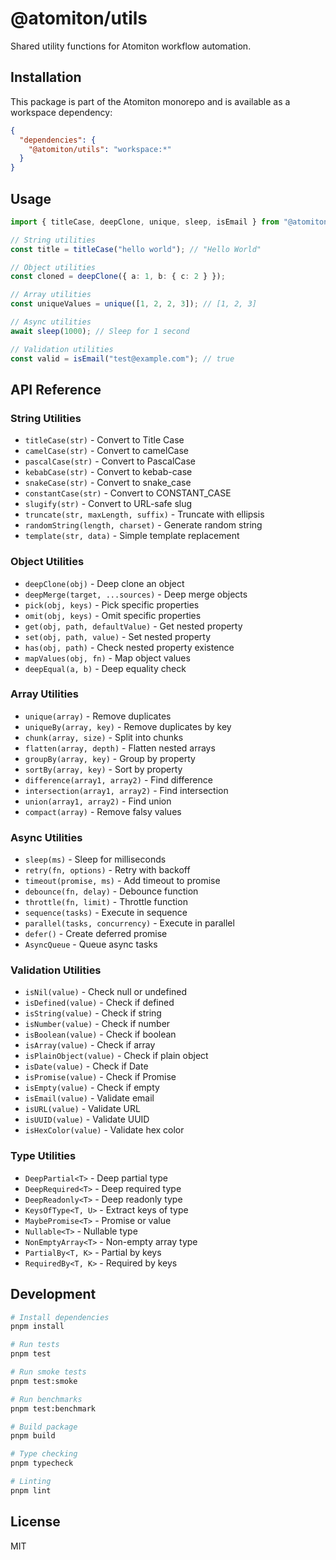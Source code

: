 # @atomiton/utils

Shared utility functions for Atomiton workflow automation.

## Installation

This package is part of the Atomiton monorepo and is available as a workspace dependency:

```json
{
  "dependencies": {
    "@atomiton/utils": "workspace:*"
  }
}
```

## Usage

```typescript
import { titleCase, deepClone, unique, sleep, isEmail } from "@atomiton/utils";

// String utilities
const title = titleCase("hello world"); // "Hello World"

// Object utilities
const cloned = deepClone({ a: 1, b: { c: 2 } });

// Array utilities
const uniqueValues = unique([1, 2, 2, 3]); // [1, 2, 3]

// Async utilities
await sleep(1000); // Sleep for 1 second

// Validation utilities
const valid = isEmail("test@example.com"); // true
```

## API Reference

### String Utilities

- `titleCase(str)` - Convert to Title Case
- `camelCase(str)` - Convert to camelCase
- `pascalCase(str)` - Convert to PascalCase
- `kebabCase(str)` - Convert to kebab-case
- `snakeCase(str)` - Convert to snake_case
- `constantCase(str)` - Convert to CONSTANT_CASE
- `slugify(str)` - Convert to URL-safe slug
- `truncate(str, maxLength, suffix)` - Truncate with ellipsis
- `randomString(length, charset)` - Generate random string
- `template(str, data)` - Simple template replacement

### Object Utilities

- `deepClone(obj)` - Deep clone an object
- `deepMerge(target, ...sources)` - Deep merge objects
- `pick(obj, keys)` - Pick specific properties
- `omit(obj, keys)` - Omit specific properties
- `get(obj, path, defaultValue)` - Get nested property
- `set(obj, path, value)` - Set nested property
- `has(obj, path)` - Check nested property existence
- `mapValues(obj, fn)` - Map object values
- `deepEqual(a, b)` - Deep equality check

### Array Utilities

- `unique(array)` - Remove duplicates
- `uniqueBy(array, key)` - Remove duplicates by key
- `chunk(array, size)` - Split into chunks
- `flatten(array, depth)` - Flatten nested arrays
- `groupBy(array, key)` - Group by property
- `sortBy(array, key)` - Sort by property
- `difference(array1, array2)` - Find difference
- `intersection(array1, array2)` - Find intersection
- `union(array1, array2)` - Find union
- `compact(array)` - Remove falsy values

### Async Utilities

- `sleep(ms)` - Sleep for milliseconds
- `retry(fn, options)` - Retry with backoff
- `timeout(promise, ms)` - Add timeout to promise
- `debounce(fn, delay)` - Debounce function
- `throttle(fn, limit)` - Throttle function
- `sequence(tasks)` - Execute in sequence
- `parallel(tasks, concurrency)` - Execute in parallel
- `defer()` - Create deferred promise
- `AsyncQueue` - Queue async tasks

### Validation Utilities

- `isNil(value)` - Check null or undefined
- `isDefined(value)` - Check if defined
- `isString(value)` - Check if string
- `isNumber(value)` - Check if number
- `isBoolean(value)` - Check if boolean
- `isArray(value)` - Check if array
- `isPlainObject(value)` - Check if plain object
- `isDate(value)` - Check if Date
- `isPromise(value)` - Check if Promise
- `isEmpty(value)` - Check if empty
- `isEmail(value)` - Validate email
- `isURL(value)` - Validate URL
- `isUUID(value)` - Validate UUID
- `isHexColor(value)` - Validate hex color

### Type Utilities

- `DeepPartial<T>` - Deep partial type
- `DeepRequired<T>` - Deep required type
- `DeepReadonly<T>` - Deep readonly type
- `KeysOfType<T, U>` - Extract keys of type
- `MaybePromise<T>` - Promise or value
- `Nullable<T>` - Nullable type
- `NonEmptyArray<T>` - Non-empty array type
- `PartialBy<T, K>` - Partial by keys
- `RequiredBy<T, K>` - Required by keys

## Development

```bash
# Install dependencies
pnpm install

# Run tests
pnpm test

# Run smoke tests
pnpm test:smoke

# Run benchmarks
pnpm test:benchmark

# Build package
pnpm build

# Type checking
pnpm typecheck

# Linting
pnpm lint
```

## License

MIT
